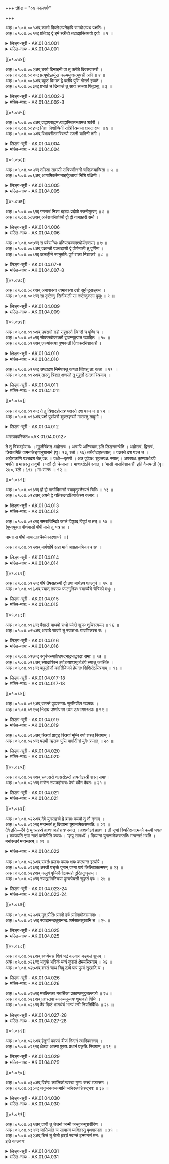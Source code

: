 +++
title = "०४ कालवर्गः"

+++

अक्।०१.०४.००१अब् कालो दिष्टोऽप्यनेहापि समयोऽप्यथ पक्षतिः ।  
अक्।०१.०४.००१च्द् प्रतिपद् द्वे इमे स्त्रीत्वे तदाद्यास्तिथयो द्वयोः ॥ १ ॥  
<details><summary>लिङ्ग-सूरी - AK.01.04.001</summary>

काल इति—कल्यते सङ्ख्यायते कालः । ʻकल सङ्ख्याने । कलयति प्रेरयति वा कालः । ʻकल किल क्षेपे । दिश्यते दिष्टः । ʻदिश अतिसर्जने । न ईहत इति अनेहा । ʻईह चेष्टायाम् । न हन्यते वा । सान्तः पुमान् । कर्मणि समेति समयः । ʻइण् गतौ' । कालनामानि ॥ पक्षस्य मूलं प्रारम्भदिनं पक्षतिः । प्रतिपद्यते उपक्रम्यतेऽनया प्रतिपत् । ʻपद गतौ' । पक्षप्रथमदिवसनामनी ॥ तन्यते षष्टिघटिकादिभिरिति तिथिः । ʻतनु विस्तारे । प्रतिपत्प्रभृति पञ्चदशीपर्यन्ततिथिनामानि ॥ १ ॥
</details>

<details><summary>मल्लि-नाथः - AK.01.04.001</summary>

कालो—समयोऽपि । कालनामानि । अनेहेत्यादन्तं पदम् । अन्यत्र अनेहसौ अनेहसः । हे अनेहः इत्यादि ॥ अथ पक्षतिः—स्त्रीत्वे । प्रतिपन्नामनी ॥ तदाद्यास्तिथयो द्वयोः । आद्यशब्देन पक्षत्यादीनामेव ग्रहणम् । ताश्च पञ्चदशतिथिशब्दवाच्याः । स तिथिशब्दोऽपि स्त्रीपुंसलिङ्गः ॥ १ ॥ 
</details>

[[०१.०७४]]

अक्।०१.०४.००२अब् घस्रो दिनाहनी वा तु क्लीबे दिवसवासरौ ।  
अक्।०१.०४.००२च्द् प्रत्यूषोऽहर्मुखं कल्यमुषःप्रत्युषसी अपि ॥ २ ॥  
अक्।०१.०४.००३अब् व्युष्टं विभातं द्वे क्लीबे पुंसि गोसर्ग इष्यते ।  
अक्।०१.०४.००३च्द् प्रभातं च दिनान्ते तु सायः सन्ध्या पितृप्रसूः ॥ ३ ॥  
<details><summary>लिङ्ग-सूरी - AK.01.04.002-3</summary>

घस्र इति—तमो घसतीति घस्रः । ʻघस्लृ अदने । तमो द्यतीति दिनम् । ʻदो अवखण्डने । सूर्येण न हीयते अहः । ʻओहाक् त्यागे । दीव्यन्ति देवा अस्मिन्निति दिवसः । ʻदिवु क्रीडादौ' । वसन्ति व्यवहर्तारः अस्मिन्निति वासरः । ʻवस निवासे । दिवसनामानि ॥ प्रत्यूषति निशामिति प्रत्यूषः । ʻऊष रुजायाम् । अह्नो मुखम् अहर्मुखम् । कलयति मङ्गलं कल्यम् । ʻकल सङ्ख्याने । काले साधु काल्यम् इति वा पाठः । ओषत्यन्धकारमिति उषः । प्रत्युषश्च । ʻउष प्लुष दाहे । भातुं प्रवृत्तं प्रभातम् । ʻभा दीप्तौ' । सूर्योदयात् प्राक् घटिकाचतुष्टयात्मकस्य कालस्य नामानि ॥ दिनं स्यतीति सायः । ʻषोऽन्तकर्मणि । दिनस्य पश्चाद्भागे मुहूर्तत्रयात्मककालनाम ॥ सम्यग् ध्यायन्त्यत्रेति सन्ध्या । ʻध्यै चिन्तायाम् । अहोरात्रसन्धौ भवा वा । पितॄणां प्रसूः माता पितृप्रसूः । दिनान्तादुपरि घटिकात्रयात्मकस्य सूर्योदयात् प्राक् पञ्चघटिकात्मकस्य च कालस्य नामानि ॥ २-३ ॥
</details>

<details><summary>मल्लि-नाथः - AK.01.04.002-3</summary>

घस्रो—वासरौ । दीवसनामानि ॥ प्रत्यूषो—प्रभातं च । सूर्योदयात् प्राग् घटिकाचतुष्टयात्मककालनामानि । वैजयन्त्यां प्रत्यूषशब्दो नपुंसकलिङ्ग इति प्रतिज्ञातम् । ʻव्युष्टं विभातं प्रत्यूषं सांयात्रिकमहर्मुखम् इति (पृ। २२, श्लो। ६८) । शाश्वतकोशे काल्यशब्दो ह्रस्वादिः । ʻकल्यं प्रभातमध्ये च कल्यो नीरोगदक्षयोः' इति (पृ। ३, श्लो। २४) । ʻगोपीथो गोसर्गस्त्रिघोषः कथ्यते निशान्तश्च्ö एतानि च ॥ दिनान्ते तु सायम् । दिवसावसाननाम । सायमिति नपुंसकत्वेन निर्दिष्टम् । ʻसायमण्डनमभि त्वरयन्त्यः' इति । सन्ध्या पितृप्रसूः । दिनान्तादुपरि घटिकात्रयात्मकस्य सूर्योदयात् प्राक् पञ्चघटिकात्मकस्य च कालस्य नामनी । सन्धाशब्दोऽप्यस्ति । ʻसन्धा सन्ध्या पितृप्रसूः' इति वैजयन्ती (पृ। २२, श्लो। ६९) ॥ २-३ ॥ 
</details>

[[०१.०७५]]

अक्।०१.०४.००४अब् प्राह्णापराह्णमध्याह्नास्त्रिसन्ध्यमथ शर्वरी ।  
अक्।०१.०४.००४च्द् निशा निशीथिनी रात्रिस्त्रियामा क्षणदा क्षपा ॥ ४ ॥  
अक्।०१.०४.००५अब् विभावरीतमस्विन्यौ रजनी यामिनी तमी ।  
<details><summary>लिङ्ग-सूरी - AK.01.04.004</summary>

प्राह्ण इति—अह्नः प्रान्ते भवः प्राह्णः । अह्नः अपरो भागः अपराह्णः । अह्नो मध्यो भागः मध्याह्नः । एते त्रयः समाहृताः त्रिसन्ध्यं भवति । तिसृणां सन्ध्यानां समाहारः त्रिसन्ध्यम् ॥ शृणाति लोकचक्षूंषीति शर्वरी । ʻशॄ हिंसायाम् । नितरां श्यतीति सर्वचेष्टाः निशा । निशीथोऽस्त्यस्यामिति निशीथिनी । राति ददाति सुखमिति रात्रिः । ʻरा दाने । त्रयो यामा यस्याः सा त्रियामा । विश्रमाय क्षणमवसरं ददातीति क्षणदा । ʻदा दाने । क्षपयति आयुरिति क्षपा । ʻक्षि क्षये । तमसावृतत्वात् विभावरी । तमोऽस्यामस्तीति तमस्विनी । तमसा रज्यत इति रजनी । ʻरञ्ज रागे । यामा अस्याः सन्तीति यामिनी । तमयति चक्रवाकान् तमी । ʻतमु ग्लानौ' । तमा इति वा पाठः रात्रिनामानि ॥ ४ ॥
</details>

<details><summary>मल्लि-नाथः - AK.01.04.004</summary>

प्राह्ण—त्रिसन्ध्यम् । प्राह्ण इति पूर्वाह्णः । अपराह्ण इति सायाह्नः । मध्याह्न इति मध्यन्दिनपर्यायः । एतेषां त्रयाणां समाहारस्त्रिसन्ध्यम् । त्रिसन्ध्यी इति च कतिचित् कथयन्ति । समाहारस्यैकत्वाद् एकवचनम् ॥ अथ शर्वरी—तमी । ʻतमासिता विरात्रः स्याद् वासुरा यामिनी तमी इति रभसकोशपाठात् तमा इत्यपि भवति । रात्रिनामानि ॥ ४ ॥ 
</details>

[[०१.०७६]]

अक्।०१.०४.००५च्द् तमिस्रा तामसी रात्रिर्ज्यौत्स्नी चन्द्रिकयान्विता ॥ ५ ॥  
अक्।०१.०४.००६अब् आगामिवर्तमानाहर्युक्तायां निशि पक्षिणी ।  
<details><summary>लिङ्ग-सूरी - AK.01.04.005</summary>

तमिस्रेति—तमोऽस्त्यस्यामिति तमिस्रा । तमोबहुला तामसी । तमोयुक्तरात्रिनामनी ॥ ज्योत्स्ना अस्त्यस्यामिति ज्यौत्स्नी । ज्योत्स्ना ज्योत्स्नीति वा पाठः । चन्द्रिकायुक्तरात्रिनाम ॥ उभयाहनी पक्षाविव यस्याः सा पक्षिणी । उभयतः अहोयुक्तरात्रिनाम ॥ ५ ॥
</details>

<details><summary>मल्लि-नाथः - AK.01.04.005</summary>

तमिस्रा—रात्रिः । तमोयुक्तरात्रिस्तमिस्रा स्यात् । ज्योत्स्नी चन्द्रिकयान्विता । चन्द्रिकायुक्तरात्रिर्ज्योत्स्नी स्यात् । ʻपूर्णेन्दुस्तु दिनम्मन्या' । पूर्णचन्द्रयुक्तरात्रिर्दिनम्मन्या स्यात् । आगामि—पक्षिणी । पक्षद्वयवदुभयतोवर्त्यहःसंयुक्ता रात्रिः पक्षिणी स्यात् ॥ ५ ॥ 
</details>

[[०१.०७७]]

अक्।०१.०४.००६च्द् गणरात्रं निशा बह्व्यः प्रदोषो रजनीमुखम् ॥ ६ ॥  
अक्।०१.०४.००७अब् अर्धरात्रनिशीथौ द्वौ द्वौ यामप्रहरौ समौ ।  
<details><summary>लिङ्ग-सूरी - AK.01.04.006</summary>

गणरात्रमिति—रात्रीणां गणो गणरात्रम् । गणरात्रो वा । समाहारे नपुंसकम् । रात्रिसमूहनाम ॥ प्रकृष्टो दोषः प्रारब्धा दोषा वा अत्रेति प्रदोषः । रजनीमुखनाम ॥ रात्रेरर्धम् अर्धरात्रः । नियतं शेरतेऽत्र निशीथः । ʻशीङ् स्वप्ने । मध्यरात्रनामनी ॥ यातीति यामः । ʻया प्रापणे । प्रह्रियत इति प्रहरः । ʻहृञ् हरणे । दिनस्य रात्रेर्वा चतुर्भागनामानि ॥ ६ ॥
</details>

<details><summary>मल्लि-नाथः - AK.01.04.006</summary>

गणरात्रं निशा बह्व्यः । रात्रिसमूहः गणरात्रं स्यात् । अथवा बह्व्यः रात्रयो गणरात्रमित्युच्यते । चिररात्रमपि तन्नाम । ʻबह्व्यस्तु गणरात्रं च चिररात्रं च रात्रयः' इति वैजयन्ती (पृ। २१, श्लो। ५९) । प्रदोषो रजनीमुखम् । रात्रिमुखनाम ॥ अर्धरात्रनिशीथौ द्वौ । रात्रिमध्यनामनी । ʻमध्यरात्रो महारात्रिः' । एत च । द्वौ—समौ । दिनस्य रात्रेर्वा तुरीयांशनामनी ॥ ६ ॥ 
</details>

अक्।०१.०४.००७च्द् स पर्वसन्धिः प्रतिपत्पञ्चदश्योर्यदन्तरम् ॥ ७ ॥  
अक्।०१.०४.००८अब् पक्षान्तौ पञ्चदश्यौ द्वे पौर्णमासी तु पूर्णिमा ।  
अक्।०१.०४.००८च्द् कलाहीने सानुमतिः पूर्णे राका निशाकरे ॥ ८ ॥  
<details><summary>लिङ्ग-सूरी - AK.01.04.07-8</summary>

स इति—प्रतिपत्पञ्चदश्योर्यदन्तरं स सन्धिः, पर्व वा भवति । सन्धीयते सन्धिः । पृणाति पालयति अभिलषितमिति पर्व । ʻपॄ पालनपूरणयोः' । पर्वसङ्घिरिति एकं पदं वा । शुक्लकृष्णपक्षान्तौ द्वे पञ्चदश्यौ भवतः । पञ्चदश्यौ भवतः । पञ्चदशसङ्ख्यायाः पूरणी पञ्चदशी । पूर्णश्चासौ माश्च पूर्णमाः, पूर्णमसः चन्द्रस्येयं पौर्णमासी । पूर्णो मासोऽस्यामिति वा । पूर्णं मिमीते पूर्णिमा । ʻमाङ् माने । पूर्यते मासः अनयेति वा । ʻपूरी आप्यायने । शुक्लपञ्चदशीनामानि ॥ अनुमन्यते अनुमतिः । ʻमन ज्ञाने । चतुर्दशीमिश्रितपूर्णिमानाम ॥ यज्वभिः रायते राका । ʻरै शब्दे । राति ददाति अभिलषितमिति वा । ʻरा दाने । सम्पूर्णचन्द्रवत्पूर्णिमानाम ॥ ७-८ ॥
</details>

<details><summary>मल्लि-नाथः - AK.01.04.007-8</summary>

स पर्व—यदन्तरम् । प्रतिपत्पञ्चदश्योरन्तरालकालः पर्वसन्धिरित्युच्यते । पक्षान्तौ—द्वे । पौर्णमास्यमावास्ययोर्नामनी ॥ ʻपर्वणी पञ्चदश्यौ द्वे पक्षान्तौ नन्दिवर्धनौ' इति वैजयन्ती (पृ। २३, श्लो। ७३) ।

पौर्णमासी तु पूर्णिमा । शुक्लपञ्चदशीनामनी ॥ पूर्णमासी च भवति । ʻपूर्णा च पूर्णमासी च पौर्णमासी च पूर्णिमा' इति वैजयन्ती (पृ। २३, श्लो। ७३) । कलाहीने—निशाकरे । यस्यां चन्द्रः कलाहीनः स्यात् सा पूर्णिमा अनुमतिः स्यात् । यस्यां पूर्णश्चन्द्रः सा राकेत्युच्यते । अनुक्तम्—ʻचैत्री तु मदनध्वजा' । पौषीमाघीप्रभृतयस्तत्तन्मासपूर्णिमासु ॥ ७-८ ॥ 
</details> 

[[०१.०७८]]

अक्।०१.०४.००९अब् अमावास्या त्वमावस्या दर्शः सूर्येन्दुसङ्गमः ।  
अक्।०१.०४.००९च्द् सा दृष्टेन्दुः सिनीवाली सा नष्टेन्दुकला कुहूः ॥ ९ ॥  
<details><summary>लिङ्ग-सूरी - AK.01.04.009</summary>

अमावास्येति—चन्द्रार्कौ अमा सह वसतः अत्रेति अमावास्य अमावस्या च । दृश्येते सूर्याचन्द्रमसावत्रेति दर्शः । ʻदृशिर् प्रेक्षणे । सूर्येन्दू सङ्गच्छेते अत्रेति सूर्येन्दुसङ्गमः । ʻगम्लृ सृट्लृ गतौ' । कृष्णपञ्चदशीनाम ॥ वालते चलतीति वालः । ʻवाडृ आप्लाव्ये । वालेन चन्द्रेण सिनी सिता सिनीवाली । दृष्टचन्द्रदर्शनाम ॥ कुहयते विस्मापयति तमसा कुहूः । ʻकुह विस्मापने । तमसा कुं भुवं हन्तीति वा । नष्टचन्द्रदर्शनाम ॥ ९ ॥
</details>

<details><summary>मल्लि-नाथः - AK.01.04.009</summary>

अमावास्या—सङ्गमः । कृष्णपञ्चदशीनामानि ॥ अमावासी, अमावसी इत्यपि स्यात् । ʻदर्शोऽमावास्यमावसी इति वैजयन्ती (पृ। २२, श्लो। ७०) अमावसेत्यप्यस्ति । ʻअमावास्या त्वमावसा' इति वैजयन्ती (पृ। २२, श्लो। ७१) । सा दृष्टेन्दुः सिनीवाली । सा अमावसा दृष्टचन्द्रा चेत् सिनीवालीत्युच्यते । सा लक्ष्मीरस्यामस्तीति सिनी चन्द्रकला । सा बाला अस्यामिति सिनीवालीति व्युत्पत्त्या दन्त्यादिः । सा नष्टेन्दुकला कुहूः । सा अमावसी नष्टेन्दुकला चेत् कुहूरित्युच्यते ॥ ९ ॥ 
</details>

[[०१.०७९]]

अक्।०१.०४.०१०अब् उपरागो ग्रहो राहुग्रस्ते त्विन्दौ च पूष्णि च ।  
अक्।०१.०४.०१०च्द् सोपप्लवोपरक्तौ द्वावग्न्युत्पात उपाहितः ॥ १० ॥  
अक्।०१.०४.०११अब् एकयोक्त्या पुष्पवन्तौ दिवाकरनिशाकरौ ।  
<details><summary>लिङ्ग-सूरी - AK.01.04.010</summary>

उपराग इति—उपरज्येते सूर्याचन्द्रमसावनेनेति उपरागः । ʻरञ्ज रागे । गृह्येते सूर्याचन्द्रमसावनेन ग्रहः । ʻग्रह उपादाने । ग्रहणनामनी ॥ उपप्लवेन सहितः सोपप्लवः । उपरज्यते उपरक्तः । राहुग्रस्ते इन्दौ पूष्णि च द्वौ शब्दौ वर्तेते । अग्नेरुत्पातः अग्न्युत्पातः । उप समीपे आहितमत्र उपाहितः । धूमकेतुनाम ॥ पुष्पं विकासः तद्वन्तौ पुष्पवन्तौ । सूर्याचन्द्रसोरपृथङ्नाम ॥ १० ॥
</details>

<details><summary>मल्लि-नाथः - AK.01.04.010</summary>

उपरागो ग्रहः । ग्रहणनामनी ॥ राहुग्रस्ते—द्वौ । राहुग्रस्तचन्द्रसूर्यनामनी ॥ अग्न्युत्पात उपागहितः । धूमकेतुनाम ॥ एकयोक्त्या—निशाकरौ । एकयोक्त्या सूर्याचन्द्रमसौ पुष्पवन्ताविति कथ्येते ।

ʻजातौ स्वकिरणसञ्चयपटावृतौ वियति पुष्पवन्तौ सन्तौ ।

बाणासनौ च घनरवपटावृतौ वियति पुष्पवन्तौ सन्तौ ॥

इति हरिप्रबोधयमके ॥ पुष्पदन्तावपि भवतः । ʻप्राक्प्रत्यग्धरणीधरशिखरस्थितपुष्पदन्ताभ्याम् इति धर्मशर्माभ्युदये ॥ १० ॥ 
</details>

अक्।०१.०४.०११च्द् अष्टादश निमेषास्तु काष्ठा त्रिंशत्तु ताः कला ॥ ११ ॥  
अक्।०१.०४.०१२अब् तास्तु त्रिंशत् क्षणस्ते तु मुहूर्तो द्वादशास्त्रियाम् ।  
<details><summary>लिङ्ग-सूरी - AK.01.04.011</summary>

अष्टादशेति—निमिषतीति निमेषः । ते अष्टादश काष्ठा भवति । काशत इति काष्ठा । ताः काष्ठाः त्रिंशत् कला भवति । कालं कलयतीति कला । ताः कलाः त्रिंशत् क्षणो भवति । क्षिणोति हिनरतीति क्षणः । ʻक्षिणु हिंसायाम् । ते क्षणाः द्वादश मुहूर्तो भवति । मुहुर्मुहुरियर्तीति मुहूर्तः । ʻऋ गतौ' ॥ ११ ॥
</details>

<details><summary>मल्लि-नाथः - AK.01.041.011</summary>

अष्टादश—काष्ठा । मनुष्याक्षिपक्ष्मपरिक्षेपकालो निमेषो निम्षश्च भवति । ʻनिमेषनिमिषौ कालप्रभेदेऽक्षिनिमीलने इति विश्वप्रकाशिका (पृ। १७२, श्लो। १५) । निमेषा अष्टादश स्युश्चेत् काष्ठा ॥ त्रिंशत्तु ताः कला । काष्ठात्रिंशच्चेत् कला । तास्तु त्रिंशत् क्षणः । त्रिंशत्कलाः क्षणः । ते तु—अस्त्रियाम् । क्षणाः द्वादश स्युश्चेत् मुहूर्तः ॥ ११ ॥ 
</details>

[[०१.०८०]]

अक्।०१.०४.०१२च्द् ते तु त्रिंशदहोरात्रः पक्षस्ते दश पञ्च च ॥ १२ ॥  
अक्।०१.०४.०१३अब् पक्षौ पूर्वापरौ शुक्लकृष्णौ मासस्तु तावुभौ ।  
<details><summary>लिङ्ग-सूरी - AK.01.04.012</summary>

ते त्विति—ते तु मुहूर्ताः त्रिंशत् अहोरात्रो भवति । अह्ना सहिता रात्रिः अहोरात्रः । तेऽहोरात्राः पञ्चदश पक्षो भवति । पचति भूतानि पक्षः । ʻडुपचष् पाके । पक्ष्यते वा पक्षः । ʻपक्ष परिग्रहे । पूर्वापरौ पक्षौ क्रमेण शुक्लकृष्णनामकौ भवतः । उभौ तौ मासो भवति ॥ १२ ॥
</details>

अमरपदपरिजत><AK.01.04.0012> 

ते तु त्रिंशदहोरात्रः । मुहूर्तत्रिंशत् अहोरात्रः । अत्रापि अस्त्रियाम् इति लिङ्गमन्वेति । अहोरात्रं, द्विरात्रं, त्रिरात्रमिति वामनलिङ्गानुशासने (पृ। १३, श्लो। १६) तथैवोदाहृतत्वात् ॥ पक्षस्ते दश पञ्च च । अहोरात्राणि पञ्चदश चेत् पक्षः ॥ पक्षौ—कृष्णौ । अत्र पूर्वपक्षः शुक्लपक्षः स्यात् । अपरपक्षः कृष्णपक्षोऽपि भवति ॥ मासस्तु तावुभौ । पक्षौ द्वौ चेन्मासः । माःशब्दोऽपि स्यात् । ʻमासौ मासनिशाकरौ' इति वैजयन्ती (पृ। २७०, श्लो। ६१) । माः सान्तः ॥ १२ ॥ 
</details>

[[०१.०८१]]

अक्।०१.०४.०१३च्द् द्वौ द्वौ मार्गादिमासौ स्यादृतुस्तैरयनं त्रिभिः ॥ १३ ॥  
अक्।०१.०४.०१४अब् अयने द्वे गतिरुदग्दक्षिणार्कस्य वत्सरः ।  
<details><summary>लिङ्ग-सूरी - AK.01.04.013</summary>

द्वाविति—मस्यति परिणमतीति मासः । ʻमसी परिणामे । मासः चन्द्रस्यायं मास इति वा । इयर्तीति ऋतुः । ʻऋ गतौ' । तौ मार्गादिमासौ द्वौ द्वौ ऋतुः भवति । तैः त्रिभिः ऋतुभिः अयनम् । अयते यात्यनेन सूर्यः दक्षिणामुत्तरां चेति अयनम् । ʻअय पय गतौ' । ते द्वे अयने अर्कस्य उदग्दक्षिणागतिश्च वत्सरो भवति । वसन्त्यस्मिन् ऋतवः वत्सरः । ʻवस निवासे ॥ १३ ॥
</details>

<details><summary>मल्लि-नाथः - AK.01.04.013</summary>

द्वौ द्वौ—ऋतुः । मार्गशीर्षादिमासद्वयम् ऋतुः स्यात् । तैरयन त्रिभिः । ऋतवस्त्रयश्चेद् अयनम् । अयने—वत्सरः । अर्कस्य उदक् उदीच्याम् अयनं गतिरुत्तरायणम् । दक्षिणा दक्षिणस्यामयनं गतिर्दक्षिणायनम् । ते त्वयने वत्सरः ॥ १३ ॥ 
</details>

अक्।०१.०४.०१४च्द् समरात्रिन्दिवे काले विषुवद् विषुवं च तत् ॥ १४ ॥  
(पुष्ययुक्ता पौर्णमासी पौषी मासे तु यत्र सा ।

नाम्ना स पौषो माघाद्याश्चैवमेकादशापरे ॥ )

अक्।०१.०४.०१५अब् मार्गशीर्षे सहा मार्ग आग्रहायणिकश्च सः ।  
<details><summary>लिङ्ग-सूरी - AK.01.04.014</summary>

समेति—रात्रिश्च दिवा च रात्रेन्दिवम् । समं रात्रिन्दिवं यस्मिन् काले स समरात्रिन्दिवः । अस्मिन् काले विषुवत् विषुवं च भवतः । अहोरात्रयोः विषु साम्यमत्रास्तीति विषुवत् । विषुवं च । पुष्यनक्षत्रयुक्ता पौर्णमासी पौषी, सा यत्रास्ति मासे स नाम्ना पौषः । अपरे एकादश माघाद्या एवमूह्याः । कथम् ? मघानक्षत्रयुक्ता पौर्णमासी माघी । सा यत्रास्ति स माघः । मृगशीर्षनक्षत्रयुक्ता मार्गशीर्षी, सा यस्मिन्नस्ति स मार्गशीर्षः । शीतोष्णे सह्येतेऽत्र सहाः । सान्तः ʻषह मर्षणे । मृगशिरोनक्षत्रयुक्ता पौर्णमासी मार्गी, सा यत्रास्ति स मार्गः । आग्रहायणी यत्रास्ति स आग्रहायणिकः । मार्गशीर्षनामानि ॥ १४ ॥
</details>

<details><summary>मल्लि-नाथः - AK.01.04.014</summary>

समरात्रिन्दिवे—तत् । समं रात्रेदिवं यस्मिन् तस्मिन् काले विषुवत् विषुवं च शब्दौ भवतः । समकालनामनी ॥ पुष्ययुक्ता—अपरे । पुष्ययुक्ता पौर्णमासी पौषी । पुष्ययुक्तपूर्णिमानाम ॥ पौषस्तन्मासनाम ॥ अपरे एकादश चैवं माघाद्याः माघादिपदवाच्याः ॥ मार्गशीर्षे—च सः । मार्गशीर्षमासनामानि ॥ १४ ॥ 
</details>

[[०१.०८२]]

अक्।०१.०४.०१५च्द् पौषे तैषसहस्यौ द्वौ तपा माघेऽथ फाल्गुने ॥ १५ ॥  
अक्।०१.०४.०१६अब् स्यात् तपस्यः फाल्गुनिकः स्याच्चैत्रे चैत्रिको मधुः ।  
<details><summary>लिङ्ग-सूरी - AK.01.04.015</summary>

पौष इति—पौषी यत्रास्ति पौषः, तैषी यत्रास्ति तैषः । सहोऽस्यास्तीति सहस्यः । पौषमासनामनी ॥ स्नानादिना पापं तपत्यत्रेति तपाः । सान्तः । ʻतप सन्तापे । मा न विद्यमानम् अघमस्मिन्निति माघः । माघी अत्रास्तीति वा । माघमासनामनी ॥ फाल्गुनी अत्रास्तीति फाल्गुनः । फाल्गुनिकश्च । तपसि साधुः तपस्यः । फाल्गुनमासनामानि ॥ चैत्री अत्रास्तीति चैत्रः । चैत्रिकश्च । मधुना पुष्परसेन योगान्मधुः । मधुर्वसन्तोऽत्रास्तीति वा मधुः । चैत्रमासनामानि ॥ १५ ॥
</details>

<details><summary>मल्लि-नाथः - AK.01.04.015</summary>

पौषे—द्वौ । पौषमासनामनी ॥ तपा माघे । माघमासनामनी ॥ अथ—फाल्गुनिकः । फाल्गुनमासनामनी ॥ स्यात्—मधुः । चैत्रमासनामानि ॥ १५ ॥ 
</details>

[[०१.०८३]]

अक्।०१.०४.०१६च्द् वैशाखे माधवो राधो ज्येष्ठे शुक्रः शुचिस्त्वयम् ॥ १६ ॥  
अक्।०१.०४.०१७अब् आषाढे श्रावणे तु स्यान्नभाः श्रावणिकश्च सः ।  
<details><summary>लिङ्ग-सूरी - AK.01.04.016</summary>

वैशाख इति—वैशाखी अत्रास्तीति वैशाखः । मधौ साधुः माधवः । राधी अत्रास्तीति राधः । वैशाखनामानि ॥ ज्येष्ठी अत्रास्तीति ज्येष्ठः । शोचयति तापेन प्राणिन इति शुक्रः । ʻशुच शोके ज्येष्ठमासनामनी ॥ जनान् तापेन शोचयतीति शुचिः । आषाढाभियुक्ता पौर्णमासी आषाढी । सा अत्रास्तीति आषाढः । आषाढमासनामनी ॥ श्रावणी अत्रास्तीति श्रावणः । श्रावणिकश्च । न बभस्ति न भाति मेघैः नभाः । ʻभस भर्त्सनदीप्त्योः' । न भासते मेघैरिति वा । ʻभासृ दीप्तौ' । तपोऽत्र नभ्यते नश्यतीति वा नभाः । सान्तः । नभोऽत्राभिभवतीति वा । ʻणभ हिंसायाम् । श्रावणनामानि ॥ १६ ॥
</details>

<details><summary>मल्लि-नाथः - AK.01.04.016</summary>

वैशाखे—राधः । वैशाखमासनामानि ॥ ज्येष्ठे शुक्रः । ज्येष्ठमासनामनी ॥ शुचिस्त्वयम् आषाढे । आषाढमासनामनी ॥ श्रावणे—सः । श्रावणमासनामानि ॥ १६ ॥ 
</details>

अक्।०१.०४.०१७च्द् स्युर्नभस्यप्रौष्ठपदभाद्रभाद्रपदाः समाः ॥ १७ ॥  
अक्।०१.०४.०१८अब् स्यादाश्विन इषोऽप्याश्वयुजोऽपि स्यात्तु कार्त्तिके ।  
अक्।०१.०४.०१८च्द् बाहुलोर्जौ कार्त्तिकिको हेमन्तः शिशिरोऽस्त्रियाम् ॥ १८ ॥  
<details><summary>लिङ्ग-सूरी - AK.01.04.017-18</summary>

स्युरिति—नभसि साधुः नभस्यः । प्रोष्ठपदी अत्रास्तीति प्रोष्ठपदः । भद्राभ्यां युक्ता पौर्णमासी भाद्री । सा अत्रास्तीति भाद्रः । भाद्रपदी अत्रास्तीति भाद्रपदः । भाद्रपदनामानि ॥ अश्विनीनक्षत्रयुक्ता पौर्णमासी आश्विनी । सा अत्रास्तीति आश्विनः । दीक्षितैरिष्यत इति इषः । ʻइषु इच्छायाम् । आश्वयुजी अत्रास्तीति आश्वयुजः । आश्वयुजमासनामानि ॥ कार्त्तिकी अत्रास्तीति कार्त्तिकः । कार्त्तिकिकश्च । बाहुली अत्रास्तीति बाहुलः । ऊर्जमन्नमत्रास्तीति ऊर्जः । कार्त्तिकमासनामानि ॥ हिमेन हन्तीति हेमन्तः । हेमन्तऋतुनाम ॥ शीतेन गात्राणि शिनोति तनूकरोतीति शिशिरः । ʻशिञ् निशातने । शिशिरऋतुनाम ॥ १७-१८ ॥
</details>

<details><summary>मल्लि-नाथः - AK.01.04.017-18</summary>

स्युः—समाः । भाद्रपदमासनामानि ॥ स्यादाश्विन—अपि । आश्वयुजमासनामानि ॥ स्यात्तु—कार्त्तिकिकः । कार्त्तिकमासनामानि ॥ हेमन्तः । हेमन्तर्तुनाम । शरदत्ययहिमागमादिशब्दाः कविप्रयुक्ताः । ʻपतितमेव हिमागमगङ्गिनां वपुषि कान्तिहरं शरदत्यये । ʻतपेन वर्षाः शरदा हिमागमो वसन्तलक्ष्म्या शिशिरः समेत्य च्ö । (शिशु। १। ६६) इत्यादि ॥ शिशिरोऽस्त्रियाम् । शिशिरर्तुनाम ॥ १७-१८ ॥ 
</details>

[[०१.०८४]]

अक्।०१.०४.०१९अब् वसन्ते पुष्पसमयः सुरभिर्ग्रीष्म ऊष्मकः ।  
अक्।०१.०४.०१९च्द् निदाघ उष्णोपगम उष्ण ऊष्मागमस्तपः ॥ १९ ॥  
<details><summary>लिङ्ग-सूरी - AK.01.04.019</summary>

वसन्त इति—वसन्त्यस्मिन् सुखं वसन्तः । ʻवस निवासे । पुष्पाणां समयः पुष्पसमयः । सुष्ठु रभते आह्लादनं कर्तुमारभतेऽत्र सुरभिः । ʻरभ राभस्ये । वसन्तऋतुनामानि ॥ जलं गिरतीति ग्रीष्मः । ʻगॄ निगरणे । ऊष्माणं करोतीति ऊष्मकः । निदह्यते जनोऽत्र निदाघः । ʻदह भस्मीकरणे । उष्णस्योपगमः उष्णोपगमः । ओषति तापेनेति उष्णः । ʻउष प्लुष दाहे । ऊष्मणः आगमः ऊष्मागमः । तपतीति तपः । ʻतप सन्तापे । अकारान्तोऽयम् । ग्रीष्मऋतुनामानि ॥ १९ ॥
</details>

<details><summary>मल्लि-नाथः - AK.01.04.019</summary>

वसन्ते—सुरभिः । वसन्तर्तुनामानि ॥ ग्रीष्म—तपः । अकारान्तोऽयं तपः । ग्रीष्मर्तुनामानि ॥ १९ ॥ 
</details>

अक्।०१.०४.०२०अब् स्त्रियां प्रावृट् स्त्रियां भूम्नि वर्षा शरत् स्त्रियाम् ।  
अक्।०१.०४.०२०च्द् षडमी ऋतवः पुंसि मार्गादीनां युगैः क्रमात् ॥ २० ॥  
<details><summary>लिङ्ग-सूरी - AK.01.04.020</summary>

स्त्रियामिति—प्रवर्षतीति प्रावृट् । ʻवृष सेचने । अनुवर्षमस्तीति वर्षाः । बहुवचनमेव स्त्रियां वर्तते । वर्षर्तुनामनी ॥ शृणाति पङ्कं जलं च शरत् । ʻशृ हिंसायाम् । शरदृतुनाम । अमी षट् मार्गादीनां मासानां युगैः युग्मैः मासैः क्रमात् हेमन्तादिऋतवो भवन्ति ॥ २० ॥
</details>

<details><summary>मल्लि-नाथः - AK.01.04.020</summary>

स्त्रियां—वर्षाः । वर्षर्तुनामानि । प्रावृषाशब्दोऽप्यस्ति । ʻप्रावृषा तु जलार्णवः' इति त्रिकाण्डशेषः (पृ। ६, श्लो। ११५) ॥ अथ शरत् स्त्रियाम् । शरदृतुनाम । शरदाशब्दोऽप्यस्ति । ʻकलाप्रभातं शरदा' इति त्रिकाण्डशेषः (पृ। ६, श्लो। ११५) ॥ षडमी—क्रमात् । हेमन्तादयः षडपि मार्गशीर्षादियुग्मक्रमेण ऋतुशब्दवाच्याः पुंलिङ्गाः । यद्वा ऋतुशब्दः पुंलिङ्गः । कार्त्तिकादियुग्मक्रमात् व्यवस्था मा भूदिति मार्गग्रहणम् ॥ २० ॥ 
</details>

[[०१.०८५]]

अक्।०१.०४.०२१अब् संवत्सरो वत्सरोऽब्दो हायनोऽस्त्री शरत् समाः ।  
अक्।०१.०४.०२१च्द् मासेन स्यादहोरात्रः पैत्रो वर्षेण दैवतः ॥ २१ ॥  
<details><summary>लिङ्ग-सूरी - AK.01.04.021</summary>

संवत्सर इति—संवसन्ति ऋतवोऽत्र संवत्सरः । वत्सरश्च । ʻवस निवासे । आप्यते अधिकमासेनेत्यब्दः । ʻआप्लृ व्याप्तौ' । अपो ददातीति वा । ʻडुदाञ् दाने । जहाति क्रमेण ऋतूनिति हायनः । ʻआहाक् त्यागे । शीर्यते जगदत्रेति शरत् । ʻश हिंसायाम् । समयन्तीति जनान् समाः । ʻषम वैक्लव्ये । अयं शब्दः स्त्रीलिङ्गो बहुवचनान्तः । एकवचनान्तो वा । संवत्सरनामानि ॥ मानुषेण मासेन पैत्रः अहोरात्रः स्यात् । पितॄणामयं पैत्रः । मानुषेण वर्षेण दैवतः अहोरात्रः स्यात् । देवतानामयं दैवतः ॥ २१ ॥
</details>

<details><summary>मल्लि-नाथः - AK.01.04.021</summary>

संवत्सरो—समाः । संवत्सरनामानि । अस्त्रीशब्दो हायनशब्दविशेषणम् । शरच्छब्दस्य, समाशब्दसाहचर्यात् स्त्रीलिङ्गतैव । ʻवर्षोऽस्त्री स्त्री शरत्समाः' इति वैजयन्ती (पृ। २४, श्लो। ९१) । समाशब्दोऽस्मिन् शास्त्रे बहुप्रकृतिकः । वामनलिङ्गानुशासनेऽप्येवमेवोक्तम् । ʻबहवश्च समाः सिकता वर्षा आपः सुमनसो जलौकसोऽप्सरस्ö इति (पृ। १६, श्लो। २३) ॥ मासेन—पैत्रः । मानुषेण मासेन पितॄणामहोरात्रः । अत्र पक्षाभ्यां दिवारात्रिविभागः ॥ वर्षेण दैवतः । मानुषेण वर्षेण देवतानामहोरात्रः स्यात् । अत्रायनाभ्यां दिवारात्रिविभागः ॥ २१ ॥ 
</details> 

[[०१.०८६]]

अक्।०१.०४.०२२अब् दैवे युगसहस्रे द्वे ब्राह्मः कल्पौ तु तौ नृणाम् ।  
अक्।०१.०४.०२२च्द् मन्वन्तरं तु दिव्यानां युगानामेकसप्ततिः ॥ २२ ॥  
दैवे इति—दैवे द्वे युगसहस्रे ब्राह्मः अहोरात्रः स्यात् । ब्रह्मणोऽयं ब्राह्मः । तौ नृणां स्थितिक्षयात्मकौ कल्पौ भवतः । कल्पयति नृणां नाशं करोतीति कल्पः । ʻकृपू सामर्थ्ये । दिव्यानां युगानामेकसप्ततिः मन्वन्तरं भवति । मनोरन्तरं मन्वन्तरम् ॥ २२ ॥
</details>

<details><summary>मल्लि-नाथः - AK.01.04.022</summary>

दैवे—ब्राह्मः । दैवयुगमित्युक्ते मनुष्यचतुर्युगम् । ते युगे द्वे सहस्रे चेत् ब्रह्मणः अहोरात्रो भवति । अत्र कल्पाभ्यां दिवारात्रिविभागः ॥ कल्पौ—नृणाम् । स्थितिक्षयात्मकौ कल्पौ भवतः । तावित्यनेन बुद्धिस्थदिवारात्र्योः परामर्शः ॥ मन्वन्तरं—एकसप्ततिः । चतुर्दशदलनस्य कल्पस्य एकैको भागो मन्वन्तरं भवति । मानुषचतुर्युगं दिव्यं युगम् । तेषामेकाधिका सप्ततिः ॥ २२ ॥ 
</details>

अक्।०१.०४.०२३अब् संवर्तः प्रलयः कल्पः क्षयः कल्पान्त इत्यपि ।  
अक्।०१.०४.०२३च्द् अस्त्री पङ्कं पुमान् पाप्मा पापं किल्बिषकल्मषम् ॥ २३ ॥  
अक्।०१.०४.०२४अब् कलुषं वृजिनैनोऽघमंहो दुरितदुष्कृतम् ।  
अक्।०१.०४.०२४च्द् स्याद्धर्ममस्त्रियां पुण्यश्रेयसी सुकृतं वृषः ॥ २४ ॥  
<details><summary>लिङ्ग-सूरी - AK.01.04.023-24</summary>

संवर्त इति—संवर्तते क्षीयते जगदत्रेति संवर्तः । ʻवृतु वर्तने । प्रलीयते जगदत्रेति प्रलयः । ʻलीङ् श्लेषणे । जगन्नाशः कल्प्यतेऽत्रेति कल्पः । ʻकृपू सामर्थ्ये । क्षीयते जगदत्र क्षयः । ʻक्षि क्षये । कल्पस्यान्तः कल्पान्तः । संहारकालनामानि ॥ कम्पते अस्मात् पङ्कः । अक्षरविपर्ययः । ʻकपि चलने । सभामध्ये पच्यते वा । ʻपचि विस्तारे पच्यते व्यक्तीक्रियते वा पङ्कः । ʻपचि व्यक्तीकरणे । पतति येन नरके पाप्मा । ʻपत्लृ गतौ' । पान्त्यस्मादिति वा पाप्मा । पापं च । ʻपा रक्षणे । कल्यते चित्रगुप्तेन गण्यते किल्बिषम् । कल्मषं कलुषं च । ʻकल सङ्ख्याने । कलयति नरके वा कलुषम् । ʻकल किल क्षेपे । वर्ज्यते वृजिनम् । ʻवृजी वर्जने । नरकमेत्यनेनेति एनः । ʻइण् गतौ' । कर्तारमङ्घत इत्यघम् । ʻअघि गत्याक्षेपे । अंहते नरमनेनेति अंहः । ʻअहि गतौ' । दुष्टमेतीति दुरितम् । दुष्क्रियत इति दुष्कृतम् । ʻडुकृञ् करणे । पापनामानि ॥ ध्रियत इति धर्मः । पुणति शुभं करोतीति पुण्यम् । ʻपुण कर्मणि शुभे । शुभेन श्रीयते श्रेयः । ʻश्रिञ् सेवायाम् । सुष्ठु क्रियते स्म सुकृतम् । अभिलषितं वर्षतीति वृषः । ʻवृष सेचने । पुण्यनामानि ॥ २३-४ ॥
</details>

<details><summary>मल्लि-नाथः - AK.01.04.023-24</summary>

संवर्तः प्रलयः । मन्वन्तरान्ते जातावान्तरप्रलयनामनी ॥ कल्पः—इत्यपि । महाप्रलयनामानि ॥ ʻमहाप्रलयकल्पान्तौ युगान्तो भूतसम्प्लवः' इति वैजयन्ती (पृ। २४, श्लो। ९४) ॥ अस्त्री—दुष्कृतम् । पापनामानि ॥ स्याद् धर्मं—वृषः । पुण्यनामानि ॥ २३-४ ॥ 
</details> 

[[०१.०८७]]

अक्।०१.०४.०२५अब् मुत् प्रीतिः प्रमदो हर्षः प्रमोदामोदसम्मदाः ।  
अक्।०१.०४.०२५च्द् स्यादानन्दथुरानन्दः शर्मसातसुखानि च ॥ २५ ॥  
<details><summary>लिङ्ग-सूरी - AK.01.04.025</summary>

मुदिति—मोदयतीति मुत् । प्रमोदश्च । आमोदश्च । ʻमुद हर्षे । प्रीणातीति प्रीतिः । ʻप्रीञ् तर्पणे कान्तौ च्ö । प्रमदयति हर्षयतीति प्रमदः । ʻमदी हर्षे । हृष्यतेऽनेनेति हर्षः । ʻहृष तुष्टौ' । आनन्दयतीति आनन्दथुः । आनन्दश्च । ʻटुनदि समृद्धौ' । शृणाति दुःखमिति शर्म । ʻशॄ हिंसायाम् । स्यति दुःखं सातम् । ʻषोऽन्तकर्मणि । श्यति दुःखं शातमिति वा पाठः । ʻशो तनूकरणे । शातिर्वा । शाम्यति दुःखमनेनेति शान्तम् । ʻशमु उपशमे । अयमपि पाठः । शोभनानि खानि इन्द्रियाणि अस्मिन्निति सुखम् । सन्तोषनामानि ॥ २५ ॥
</details>

<details><summary>मल्लि-नाथः - AK.01.04.025</summary>

मुत् प्रीतिः—सुखानि च । शर्मसाहचर्यात् शातम् । ʻशितं शातं च निशिते कृशे शान्तं च शर्मणि इति विश्वप्रकाशिका (पृ। ५७, श्लो। ९) । सुखसाहचर्यात् सातम् । ʻसूतिः साततता तु सा' इति देवीशतकम् । एतानि सुखनामानि ॥ २५ ॥ 
</details>

[[०१.०८८]]

अक्।०१.०४.०२६अब् श्वःश्रेयसं शिवं भद्रं कल्याणं मङ्गलं शुभम् ।  
अक्।०१.०४.०२६च्द् भावुकं भविकं भव्यं कुशलं क्षेममस्त्रियाम् ॥ २६ ॥  
अक्।०१.०४.०२७अब् शस्तं चाथ त्रिषु द्रव्ये पापं पुण्यं सुखादि च ।  
<details><summary>लिङ्ग-सूरी - AK.01.04.026</summary>

श्वःश्रेयसमिति—श्वः आगामि श्रेयोऽत्र श्वःश्रेयसम् । अरिष्टं शिनोति तनूकरोतीति शिवम् । ʻशिञ् निशाने । भन्दते भद्रम् । ʻभदि कल्याणे । कल्यं नीरुजत्वमणति कल्याणम् । ʻअण शब्दे । मङ्गति सुखं लातीति मङ्गलम् । ʻमगि गतौ' । ʻला दाने । शोभते शुभम् । ʻशुभ दीप्तौ' । भवतीति भावुकम् । प्रशस्तो भवोऽत्र भविकम् । भवनार्हं भव्यम् । कुत्सितं श्यतीति कुशलम् । कुशान् लातीति वा । ʻशो तनूकरणे । क्षिणोति क्लेशमिति क्षेमम् । ʻक्षिणु हिंसायाम् । शस्यते स्मेति शस्तम् । ʻशंसु स्तुतौ' । शुभनामानि ॥ पापपुण्यसुखादिशब्दाः । द्रव्ये गुणिनि त्रिषु वर्तन्ते ॥ २६ ॥
</details>

<details><summary>मल्लि-नाथः - AK.01.04.026</summary>

श्वःश्रेयसं—भव्यम् । शुभनामानि ॥ कुशलं—शस्तं च । क्षेमनामानि ॥ अथ—सुखादि च । पापपुण्यशब्दाः सुखादिशब्दाश्च द्रव्ये त्रिलिङ्गा भवन्ति । ʻपापा ऋतुमती कन्या पापो राजाप्यरक्षकः' । पापग्रहणमर्थपरमिति कतिचित् कथयन्ति । दुष्कृतोऽयं व्यापारः । कल्मषोऽयममेध्याहारः । पुण्यं तीर्थमिदम् । पुण्या नदी । पुण्योऽयमाश्रमः । ʻसुखं कामिकुलं द्रव्यात् सुखो वासः सहाम्बया' । सुखादयः स्वार्थप्रधानाश्चेन्निजलिङ्गा एव । दारिद्र्येऽपि धनित्वेऽपि वशः परिजनः सुखम् ॥ २६ ॥ 
</details>

अक्।०१.०४.०२७च्द् मतल्लिका मचर्चिका प्रकाण्डमुद्धतल्लजौ ॥ २७ ॥  
अक्।०१.०४.०२८अब् प्रशस्तवाचकान्यमून्ययः शुभावहो विधिः ।  
अक्।०१.०४.०२८च्द् दैवं दिष्टं भागधेयं भाग्यं स्त्री नियतिर्विधिः ॥ २८ ॥  
<details><summary>लिङ्ग-सूरी - AK.01.04.027-28</summary>

मतल्लिकेति—मतल्लिका, मचर्चिका, प्रकाण्डम् अस्त्री, उद्धः, तल्लजः, अमूनि प्रशस्तवाचकानि । अश्वमतल्लिका प्रशस्ताश्व इत्यर्थः । प्रशस्तः पुरुषः पुरुषतल्लजः । शुभमेत्यनेन अयः । शुभावहविधिनाम ॥ देवस्येदं दैवम् । शुभाशुभं दिशतीति दिष्टम् । ʻदिश अतिसर्जने । भगस्य ऐश्वर्यस्येदं भागम् । भागमेव भागधेयम् । भजनीयं भाग्यम् । ʻभज सेवायाम् । नियम्यतेऽनया पुरुष इति नियतिः । ʻयम उपरमे । विधीयते प्रेर्यतेऽनेन विधिः । अयं पुमान् । शुभाशुभफलनिमित्तदैवनामानि ॥ २७-८ ॥
</details>

<details><summary>मल्लि-नाथः - AK.01.04.027-28</summary>

मतल्लिका—अमूनि । मतल्लिकादीनि पदानि प्रशस्तवाचकानि भवन्ति । यस्य कस्यचिद्विशेषणानि सन्त्यपि आविष्टलिङ्गान्येव । अश्वो मतल्लिका अश्वमतल्लिका । प्रशस्ताश्व इत्यर्थः । गोप्रकाण्डम् । पुरुषतल्लजः । प्रशस्तपुरुष इत्यर्थः । पुरुषमतल्लिका इत्यादि । प्रकाण्डमस्त्री । ʻप्रकाण्डोऽस्त्री पुमानुद्धः' इति त्रिकाण्डशेषः ॥ अयः—विधिः । शुभावहदैवम् अय इत्युच्यते ॥ दैवं—विधिः । दैवनामानि ॥ ʻभविष्यं भवितव्यं च्ö । एते च । भागधेयशब्दव्युत्पत्त्या भागशब्दसिद्धिः ॥ २७-८ ॥ 
</details>

[[०१.०८९]]

अक्।०१.०४.०२९अब् हेतुर्ना कारणं बीजं निदानं त्वादिकारणम् ।  
अक्।०१.०४.०२९च्द् क्षेत्रज्ञ आत्मा पुरुषः प्रधानं प्रकृतिः स्त्रियाम् ॥ २९ ॥  
<details><summary>लिङ्ग-सूरी - AK.01.04.029</summary>

हेतुरिति—हिनोति वर्धते हेतुः । ʻहि गतौ वृद्धौ च्ö । कार्यतेऽनेन कारणम् । बीज्यतेऽनेन बीजम् । ʻबीज रोहणे । निमित्तनामानि ॥ निदीयते निदानम् । ʻदाण् दाने । मूलनिमित्तनाम ॥ क्षीयत इति क्षेत्रम् । ʻक्षि निवासगत्योः' ʻक्षि क्षये वा धातुः । क्षेत्रं शरीरं जानातीति क्षेत्रज्ञः । ʻज्ञा अवबोधने । अत्ति स्वकृतं शुभाशुभम् आत्मा । ʻअद भक्षणे । अतति शरीरेषु संवसतीति वा । ʻअत सातत्यगमने । पुरि देहे सीदति तिष्ठतीति पुरुषः । ʻषद्लृ विशरणगत्यवसादनेषु' । देहादिकं पिपर्तीति वा । ʻपॄ पालनपूरणयोः' । अहम्प्रत्ययस्य विषयिणो जीवात्मनो नामानि ॥ प्रधत्ते सर्वं प्रधानम् । पृथक् क्रियते आत्मन इति वा । प्रारम्भः क्रियतेऽनया प्रकृतिः । प्रकृतिनाम ॥ २९ ॥
</details>

<details><summary>मल्लि-नाथः - AK.01.04.029</summary>

हेतुर्ना—बीजम् । कारणनामानि ॥ निदानं त्वादिकारणम् । आदिकारणं निदानं स्यात् ॥ क्षेत्रज्ञः—पुरुषः । आत्मतत्त्वनामानि ॥ प्रधानं—स्त्रियाम् । प्रकृतितत्त्वनामानि ॥ २९ ॥
</details>

[[०१.०९०]]

अक्।०१.०४.०३०अब् विशेषः कालिकोऽवस्था गुणाः सत्त्वं रजस्तमः ।  
अक्।०१.०४.०३०च्द् जनुर्जननजन्मानि जनिरुत्पत्तिरुद्भवः ॥ ३० ॥  
<details><summary>लिङ्ग-सूरी - AK.01.04.030</summary>

विशेष इति—अविकृतौ तिष्ठतीत्यवस्था । ʻष्ठा गतिनिवृत्तौ' । कालकृतयौवनादिविशेषनाम ॥ सतो भावः सत्त्वम् । प्रकाशज्ञानहेतुः । रागात्मनि दुःखहेतुत्वात् रजः । ताम्यत्यनेन तमः । ʻतमु ग्लानौ' । गुणाभिधानप्रकृतिधर्मनामानि ॥ जन्यतेऽनेन जनुः । सान्तोऽयम् । जननं च । जन्म च । जनिश्च । ʻजनी प्रादुर्भावे । उत्पत्स्यते इत्युत्पत्तिः । ʻपद्लृ गतौ' । उद्भवतीत्युद्भवः । ʻभू सत्तायाम् । जन्मनामानि ॥ ३० ॥
</details> 

<details><summary>मल्लि-नाथः - AK.01.04.030</summary>

विशेषः कालिकोऽवस्था । कालकृतविशेषोऽवस्था स्यात् । बाल्यजरादि ॥ गुणाः—तमः । सत्त्वरजस्तमांसि प्रकृतिगुणा इत्युच्यन्ते ॥ जनुः—उद्भवः । जन्मनामानि । जनिशब्दोऽर्धर्चादिपाठादुत्पत्तिलिङ्गभागुद्भवलिङ्गभाक् च भवति । उभयत्रोदाहरणम्—

ʻकर्त्रादिना जनिरियं च न युक्तरूपा'

ʻतस्या वा जनिरस्तु मातरवमा जीवस्य मा जीवतो

भूयाद्वा जननिः किमम्ब जनिना जन्तोर्वृथा जन्मनः' ।

इति । अनुक्तम्—ʻसंसारस्त्वाजवं जवः (?) । संसारनामानि ॥ ३० ॥ 
</details>

[[०१.०९१]]

अक्।०१.०४.०३१अब् प्राणी तु चेतनो जन्मी जन्तुजन्युशरीरिणः ।  
अक्।०१.०४.०३१च्द् जातिर्जातं च सामान्यं व्यक्तिस्तु पृथगात्मता ॥ ३१ ॥  
अक्।०१.०४.०३२अब् चित्तं तु चेतो हृदयं स्वान्तं हृन्मानसं मनः ॥  
इति कालवर्गः

<details><summary>लिङ्ग-सूरी - AK.01.04.031</summary>

प्राणीति—प्राणोऽस्यास्तीति प्राणी । चेततीति चेतनः। ʻचिती सञ्ज्ञाने । जन्मास्यास्तीति जन्मी । जायते जन्तुः । जन्युश्च । ʻजनी प्रादुर्भावे । शरीरमस्यास्तीति शरीरी । प्राणिनामानि ॥ जायते जातिः । जातं च । ʻजनी प्रादुर्भावे । समानस्य भावः सामान्यम् । जातिनामानि ॥ व्यज्यत इति व्यक्तिः । पृथगात्मनो भावः पृथगात्मता । व्यक्तिनामनी ॥ चेतयतेऽनेन चित्तम् । चेतश्च । ʻचिती सञ्ज्ञाने । ʻचिच्चिन्तायाम् । विषयैः ह्रियते हृदयम् । हृच्च । ʻहृञ् हरणे । शोभनोऽन्तो यस्य स्वान्तम् । स्वनतीति वा स्वान्तम् । ʻस्वन शब्दे । मन एव मानसम् । मन्यतेऽनेन मनः । ʻमन ज्ञाने । मनोनामानि ॥ ३१ ॥

इति श्रीलिङ्गयसूरिविरचितायाममरकोशपदविवृतौ कालवर्गः
</details>

<details><summary>मल्लि-नाथः - AK.01.04.031</summary>

प्राणी—शरीरिणः । प्राणिनामानि ॥ जातिः—सामान्यम् । जातिनामानि ॥ व्यक्तिस्तु पृथगात्मता । व्यक्तिनामनी ॥ चित्तं—मनः । अन्तःकरणनामानि ॥ ʻस्वान्तमास्वनितं चित्तं चेतोऽन्तःकरणं मनः' इति धनञ्जयः ॥ ३१ ॥

इति श्रीवत्स नृसिंहसूरिसुतमल्लिनाथसूरिविरचितेऽमरपदपारिजाते कालवर्गः 
</details>
